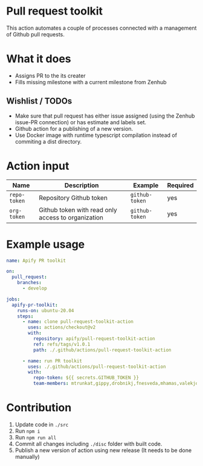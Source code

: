 # Pull request toolkit

This action automates a couple of processes connected with a management of Github pull requests.

# What it does

- Assigns PR to the its creater
- Fills missing milestone with a current milestone from Zenhub

## Wishlist / TODOs

- Make sure that pull request has either issue assigned (using the Zenhub issue-PR connection) or has estimate and labels set.
- Github action for a publishing of a new version.
- Use Docker image with runtime typescript compilation instead of commiting a dist directory.

# Action input

| Name         | Description                                        | Example        | Required |
| -------------| -------------------------------------------------- | ---------------| -------- |
| `repo-token` | Repository Github token                            | `github-token` |      yes |
| `org-token`  | Github token with read only access to organization | `github-token` |      yes |

# Example usage

```yaml
name: Apify PR toolkit

on:
  pull_request:
    branches:
      - develop

jobs:
  apify-pr-toolkit:
    runs-on: ubuntu-20.04
    steps:
      - name: clone pull-request-toolkit-action
        uses: actions/checkout@v2
        with:
          repository: apify/pull-request-toolkit-action
          ref: refs/tags/v1.0.1
          path: ./.github/actions/pull-request-toolkit-action

      - name: run PR toolkit
        uses: ./.github/actions/pull-request-toolkit-action
        with:
          repo-token: ${{ secrets.GITHUB_TOKEN }}
          team-members: mtrunkat,gippy,drobnikj,fnesveda,mhamas,valekjo,Strajk,nguyeda1,dragonraid,jbartadev,m-murasovs
```

# Contribution

1. Update code in `./src`
2. Run `npm i`
3. Run `npm run all`
4. Commit all changes including `./disc` folder with built code.
5. Publish a new version of action using new release (It needs to be done manually)
